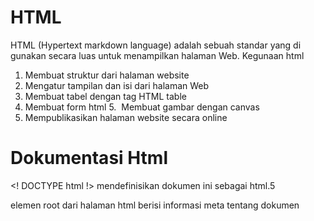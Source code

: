 # HTML #

HTML (Hypertext markdown language) adalah sebuah standar yang di gunakan secara luas untuk menampilkan halaman Web. 
Kegunaan html 
1. Membuat struktur dari halaman website
2. Mengatur tampilan dan isi dari halaman Web
3. Membuat tabel dengan tag HTML table
4. Membuat form html
5.  Membuat gambar dengan canvas
6. Mempublikasikan halaman website secara online 

# Dokumentasi Html #
<! DOCTYPE html !> mendefinisikan dokumen ini sebagai html.5
<html> elemen root dari halaman html
<head> berisi informasi meta tentang dokumen
<title> menentukan judul dokumen
<body> berisi konten halaman yang terlihat 

# Styling pada paragraf html #
<strong> membuat text lebih tebal </Strong>
<em> penekanan pada text menjadi italic </em>
<s> membuat text dengan garis tercoret </s>
<br/> line break untuk membuat garis baru 

# Frontend #
adalah sebuah bagian dari website yang membuat tampilan yang menarik kepada user.
  
# TASK #
